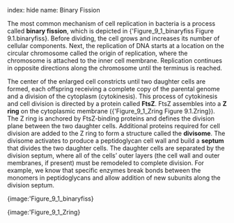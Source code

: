 index: hide
name: Binary Fission

The most common mechanism of cell replication in bacteria is a process called  **binary fission**, which is depicted in {'Figure_9_1_binaryfiss Figure 9.1.binaryfiss}. Before dividing, the cell grows and increases its number of cellular components. Next, the replication of DNA starts at a location on the circular chromosome called the origin of replication, where the chromosome is attached to the inner cell membrane. Replication continues in opposite directions along the chromosome until the terminus is reached.

The center of the enlarged cell constricts until two daughter cells are formed, each offspring receiving a complete copy of the parental genome and a division of the cytoplasm (cytokinesis). This process of cytokinesis and cell division is directed by a protein called  **FtsZ**. FtsZ assembles into a  **Z ring** on the cytoplasmic membrane ({'Figure_9_1_Zring Figure 9.1.Zring}). The Z ring is anchored by FtsZ-binding proteins and defines the division plane between the two daughter cells. Additional proteins required for cell division are added to the Z ring to form a structure called the  **divisome**. The divisome activates to produce a peptidoglycan cell wall and build a  **septum** that divides the two daughter cells. The daughter cells are separated by the division septum, where all of the cells’ outer layers (the cell wall and outer membranes, if present) must be remodeled to complete division. For example, we know that specific enzymes break bonds between the monomers in peptidoglycans and allow addition of new subunits along the division septum.


{image:'Figure_9_1_binaryfiss}
        


{image:'Figure_9_1_Zring}
        
